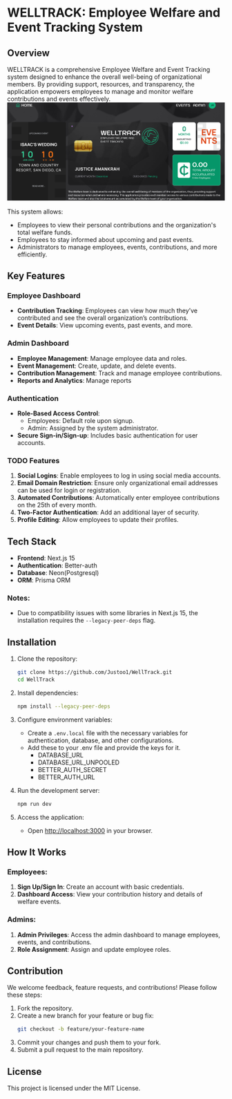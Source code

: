 # WELLTRACK: Employee Welfare and Event Tracking System

## Overview
WELLTRACK is a comprehensive Employee Welfare and Event Tracking system designed to enhance the overall well-being of organizational members. By providing support, resources, and transparency, the application empowers employees to manage and monitor welfare contributions and events effectively.
![alt text](image.png)

This system allows:
- Employees to view their personal contributions and the organization's total welfare funds.
- Employees to stay informed about upcoming and past events.
- Administrators to manage employees, events, contributions, and more efficiently.

## Key Features
### Employee Dashboard
- **Contribution Tracking**: Employees can view how much they’ve contributed and see the overall organization’s contributions.
- **Event Details**: View upcoming events, past events, and more.

### Admin Dashboard
- **Employee Management**: Manage employee data and roles.
- **Event Management**: Create, update, and delete events.
- **Contribution Management**: Track and manage employee contributions.
- **Reports and Analytics**: Manage reports

### Authentication
- **Role-Based Access Control**:
  - Employees: Default role upon signup.
  - Admin: Assigned by the system administrator.
- **Secure Sign-in/Sign-up**: Includes basic authentication for user accounts.

### TODO Features
1. **Social Logins**: Enable employees to log in using social media accounts.
2. **Email Domain Restriction**: Ensure only organizational email addresses can be used for login or registration.
3. **Automated Contributions**: Automatically enter employee contributions on the 25th of every month.
4. **Two-Factor Authentication**: Add an additional layer of security.
5. **Profile Editing**: Allow employees to update their profiles.

## Tech Stack
- **Frontend**: Next.js 15
- **Authentication**: Better-auth
- **Database**: Neon(Postgresql)
- **ORM**: Prisma ORM

### Notes:
- Due to compatibility issues with some libraries in Next.js 15, the installation requires the `--legacy-peer-deps` flag.

## Installation
1. Clone the repository:
   ```bash
   git clone https://github.com/Justoo1/WellTrack.git
   cd WellTrack
   ```
2. Install dependencies:
   ```bash
   npm install --legacy-peer-deps
   ```
3. Configure environment variables:
   - Create a `.env.local` file with the necessary variables for authentication, database, and other configurations.
   - Add these to your .env file and provide the keys for it.
        - DATABASE_URL
        - DATABASE_URL_UNPOOLED
        - BETTER_AUTH_SECRET
        - BETTER_AUTH_URL

4. Run the development server:
   ```bash
   npm run dev
   ```
5. Access the application:
   - Open [http://localhost:3000](http://localhost:3000) in your browser.

## How It Works
### Employees:
1. **Sign Up/Sign In**: Create an account with basic credentials.
2. **Dashboard Access**: View your contribution history and details of welfare events.

### Admins:
1. **Admin Privileges**: Access the admin dashboard to manage employees, events, and contributions.
2. **Role Assignment**: Assign and update employee roles.

## Contribution
We welcome feedback, feature requests, and contributions! Please follow these steps:
1. Fork the repository.
2. Create a new branch for your feature or bug fix:
   ```bash
   git checkout -b feature/your-feature-name
   ```
3. Commit your changes and push them to your fork.
4. Submit a pull request to the main repository.

## License
This project is licensed under the MIT License.
